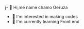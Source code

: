 j- 👋 Hi,me name chamo Geruza
- 👀 I'm interested in making codes
- 🌱 I'm currently learning Front end


<!---
geruza347/geruza347 is a ✨ special ✨ repository because its `README.md` (this file) appears on your GitHub profile.
You can click the Preview link to take a look at your changes.
--->
